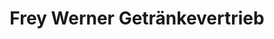 ---
title: "Frey Werner Getränkevertrieb"
url: /monzernheim/frey-werner-getraenkevertrieb/
shop: Getränke
---